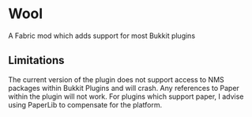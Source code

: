 # Wool

A Fabric mod which adds support for most Bukkit plugins

## Limitations
The current version of the plugin does not support access to NMS packages within Bukkit Plugins and will crash. Any references to Paper within the plugin will not work. For plugins which support paper, I advise using PaperLib to compensate for the platform.
